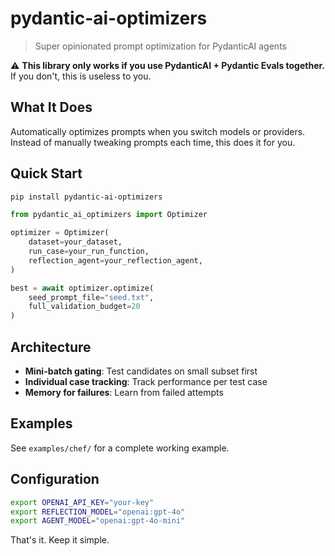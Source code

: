 # pydantic-ai-optimizers

> Super opinionated prompt optimization for PydanticAI agents

⚠️ **This library only works if you use PydanticAI + Pydantic Evals together.** If you don't, this is useless to you.

## What It Does

Automatically optimizes prompts when you switch models or providers. Instead of manually tweaking prompts each time, this does it for you.

## Quick Start

```bash
pip install pydantic-ai-optimizers
```

```python
from pydantic_ai_optimizers import Optimizer

optimizer = Optimizer(
    dataset=your_dataset,
    run_case=your_run_function,
    reflection_agent=your_reflection_agent,
)

best = await optimizer.optimize(
    seed_prompt_file="seed.txt",
    full_validation_budget=20
)
```

## Architecture

- **Mini-batch gating**: Test candidates on small subset first
- **Individual case tracking**: Track performance per test case
- **Memory for failures**: Learn from failed attempts

## Examples

See `examples/chef/` for a complete working example.

## Configuration

```bash
export OPENAI_API_KEY="your-key"
export REFLECTION_MODEL="openai:gpt-4o"
export AGENT_MODEL="openai:gpt-4o-mini"
```

That's it. Keep it simple.